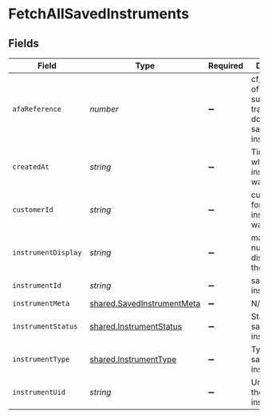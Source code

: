 # FetchAllSavedInstruments


## Fields

| Field                                                                           | Type                                                                            | Required                                                                        | Description                                                                     |
| ------------------------------------------------------------------------------- | ------------------------------------------------------------------------------- | ------------------------------------------------------------------------------- | ------------------------------------------------------------------------------- |
| `afaReference`                                                                  | *number*                                                                        | :heavy_minus_sign:                                                              | cf_payment_id of the successful transaction done while saving instrument        |
| `createdAt`                                                                     | *string*                                                                        | :heavy_minus_sign:                                                              | Timestamp at which instrument was saved.                                        |
| `customerId`                                                                    | *string*                                                                        | :heavy_minus_sign:                                                              | customer_id for which the instrument was saved                                  |
| `instrumentDisplay`                                                             | *string*                                                                        | :heavy_minus_sign:                                                              | masked card number displayed to the customer                                    |
| `instrumentId`                                                                  | *string*                                                                        | :heavy_minus_sign:                                                              | saved instrument id                                                             |
| `instrumentMeta`                                                                | [shared.SavedInstrumentMeta](../../../sdk/models/shared/savedinstrumentmeta.md) | :heavy_minus_sign:                                                              | N/A                                                                             |
| `instrumentStatus`                                                              | [shared.InstrumentStatus](../../../sdk/models/shared/instrumentstatus.md)       | :heavy_minus_sign:                                                              | Status of the saved instrument.                                                 |
| `instrumentType`                                                                | [shared.InstrumentType](../../../sdk/models/shared/instrumenttype.md)           | :heavy_minus_sign:                                                              | Type of the saved instrument                                                    |
| `instrumentUid`                                                                 | *string*                                                                        | :heavy_minus_sign:                                                              | Unique id for the saved instrument                                              |
